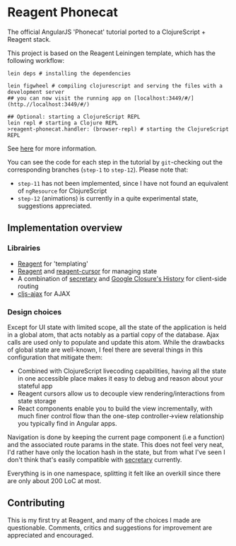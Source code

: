 # Reagent Phonecat

The official AngularJS 'Phonecat' tutorial ported to a ClojureScript + Reagent stack.

This project is based on the Reagent Leiningen template, which has the following workflow:

```
lein deps # installing the dependencies

lein figwheel # compiling clojurescript and serving the files with a development server
## you can now visit the running app on [localhost:3449/#/](http.//localhost:3449/#/)

## Optional: starting a ClojureScript REPL
lein repl # starting a Clojure REPL
>reagent-phonecat.handler: (browser-repl) # starting the ClojureScript REPL
```
See [here](https://github.com/reagent-project/reagent-template) for more information.

You can see the code for each step in the tutorial by `git`-checking out the corresponding branches (`step-1` to `step-12`). Please note that:
* `step-11` has not been implemented, since I have not found an equivalent of `ngResource` for ClojureScript
* `step-12` (animations) is currently in a quite experimental state, suggestions appreciated.

## Implementation overview

### Librairies

* [Reagent](http://holmsand.github.io/reagent/) for 'templating'
* [Reagent](http://holmsand.github.io/reagent/) and [reagent-cursor](https://github.com/reagent-project/reagent-cursor) for managing state
* A combination of [secretary](https://github.com/gf3/secretary) and [Google Closure's History](http://docs.closure-library.googlecode.com/git/class_goog_History.html) for client-side routing
* [cljs-ajax](https://github.com/JulianBirch/cljs-ajax) for AJAX

### Design choices

Except for UI state with limited scope, all the state of the application is held in a global atom, that acts notably as a partial copy of the database. Ajax calls are used only to populate and update this atom. While the drawbacks of global state are well-known, I feel there are several things in this configuration that mitigate them:
* Combined with ClojureScript livecoding capabilities, having all the state in one accessible place makes it easy to debug and reason about your stateful app
* Reagent cursors allow us to decouple view rendering/interactions from state storage
* React components enable you to build the view incrementally, with much finer control flow than the one-step controller->view relationship you typically find in Angular apps.

Navigation is done by keeping the current page component (i.e a function) and the associated route params in the state. This does not feel very neat, I'd rather have only the location hash in the state, but from what I've seen I don't think that's easily compatible with [secretary](https://github.com/gf3/secretary) currently.

Everything is in one namespace, splitting it felt like an overkill since there are only about 200 LoC at most.

## Contributing

This is my first try at Reagent, and many of the choices I made are questionable. Comments, critics and suggestions for improvement are appreciated and encouraged.
